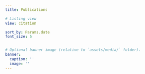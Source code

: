 ```yaml
---
title: Publications

# Listing view
view: citation

sort_by: Params.date
font_size: 5


# Optional banner image (relative to `assets/media/` folder).
banner:
  caption: ''
  image: ''
---
```


